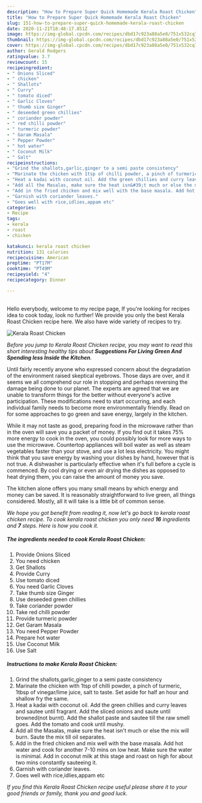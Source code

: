 ```yaml
---
description: "How to Prepare Super Quick Homemade Kerala Roast Chicken"
title: "How to Prepare Super Quick Homemade Kerala Roast Chicken"
slug: 151-how-to-prepare-super-quick-homemade-kerala-roast-chicken
date: 2020-11-21T18:48:17.851Z
image: https://img-global.cpcdn.com/recipes/dbd17c923a88a5e0/751x532cq70/kerala-roast-chicken-recipe-main-photo.jpg
thumbnail: https://img-global.cpcdn.com/recipes/dbd17c923a88a5e0/751x532cq70/kerala-roast-chicken-recipe-main-photo.jpg
cover: https://img-global.cpcdn.com/recipes/dbd17c923a88a5e0/751x532cq70/kerala-roast-chicken-recipe-main-photo.jpg
author: Gerald Rodgers
ratingvalue: 3.7
reviewcount: 15
recipeingredient:
- " Onions Sliced"
- " chicken"
- " Shallots"
- " Curry"
- " tomato diced"
- " Garlic Cloves"
- " thumb size Ginger"
- " deseeded green chillies"
- " coriander powder"
- " red chilli powder"
- " turmeric powder"
- " Garam Masala"
- " Pepper Powder"
- " hot water"
- " Coconut Milk"
- " Salt"
recipeinstructions:
- "Grind the shallots,garlic,ginger to a semi paste consistency"
- "Marinate the chicken with 1tsp of chilli powder, a pinch of turmeric, 1tbsp of vinegar/lime juice, salt to taste. Set aside for half an hour and shallow fry the same."
- "Heat a kadai with coconut oil. Add the green chillies and curry leaves and sautee until fragrant. Add the sliced onions and saute until browned(not burnt). Add the shallot paste and sautee till the raw smell goes. Add the tomato and cook until mushy."
- "Add all the Masalas, make sure the heat isn&#39;t much or else the mix will burn. Saute the mix till oil separates."
- "Add in the fried chicken and mix well with the base masala. Add hot water and cook for another 7-10 mins on low heat. Make sure the water is minimal. Add in coconut milk at this stage and roast on high for about two mins constantly sauteeing it."
- "Garnish with coriander leaves."
- "Goes well with rice,idlies,appam etc"
categories:
- Recipe
tags:
- kerala
- roast
- chicken

katakunci: kerala roast chicken 
nutrition: 131 calories
recipecuisine: American
preptime: "PT17M"
cooktime: "PT49M"
recipeyield: "4"
recipecategory: Dinner

---
```

<br>
Hello everybody, welcome to my recipe page, If you're looking for recipes idea to cook today, look no further! We provide you only the best Kerala Roast Chicken recipe here. We also have wide variety of recipes to try.
<br>


![Kerala Roast Chicken](https://img-global.cpcdn.com/recipes/dbd17c923a88a5e0/751x532cq70/kerala-roast-chicken-recipe-main-photo.jpg)

<i>Before you jump to Kerala Roast Chicken recipe, you may want to read this short interesting healthy tips about 
<strong>Suggestions For Living Green And Spending less Inside the Kitchen</strong>.</i>
</br>

Until fairly recently anyone who expressed concern about the degradation of the environment raised skeptical eyebrows. Those days are over, and it seems we all comprehend our role in stopping and perhaps reversing the damage being done to our planet. The experts are agreed that we are unable to transform things for the better without everyone's active participation. These modifications need to start occurring, and each individual family needs to become more environmentally friendly. Read on for some approaches to go green and save energy, largely in the kitchen.

While it may not taste as good, preparing food in the microwave rather than in the oven will save you a packet of money. If you find out it takes 75% more energy to cook in the oven, you could possibly look for more ways to use the microwave. Countertop appliances will boil water as well as steam vegetables faster than your stove, and use a lot less electricity. You might think that you save energy by washing your dishes by hand, however that is not true. A dishwasher is particularly effective when it's full before a cycle is commenced. By cool drying or even air drying the dishes as opposed to heat drying them, you can raise the amount of money you save.

The kitchen alone offers you many small means by which energy and money can be saved. It is reasonably straightforward to live green, all things considered. Mostly, all it will take is a little bit of common sense.


<i>We hope you got benefit from reading it, now let's go back to kerala roast chicken recipe. To cook kerala roast chicken you only need <strong>16</strong> ingredients and <strong>7</strong> steps. Here is how you cook it.
</i>

##### The ingredients needed to cook Kerala Roast Chicken:

1. Provide  Onions Sliced
1. You need  chicken
1. Get  Shallots
1. Provide  Curry
1. Use  tomato diced
1. You need  Garlic Cloves
1. Take  thumb size Ginger
1. Use  deseeded green chillies
1. Take  coriander powder
1. Take  red chilli powder
1. Provide  turmeric powder
1. Get  Garam Masala
1. You need  Pepper Powder
1. Prepare  hot water
1. Use  Coconut Milk
1. Use  Salt


##### Instructions to make Kerala Roast Chicken:

1. Grind the shallots,garlic,ginger to a semi paste consistency
1. Marinate the chicken with 1tsp of chilli powder, a pinch of turmeric, 1tbsp of vinegar/lime juice, salt to taste. Set aside for half an hour and shallow fry the same.
1. Heat a kadai with coconut oil. Add the green chillies and curry leaves and sautee until fragrant. Add the sliced onions and saute until browned(not burnt). Add the shallot paste and sautee till the raw smell goes. Add the tomato and cook until mushy.
1. Add all the Masalas, make sure the heat isn&#39;t much or else the mix will burn. Saute the mix till oil separates.
1. Add in the fried chicken and mix well with the base masala. Add hot water and cook for another 7-10 mins on low heat. Make sure the water is minimal. Add in coconut milk at this stage and roast on high for about two mins constantly sauteeing it.
1. Garnish with coriander leaves.
1. Goes well with rice,idlies,appam etc


<i>If you find this Kerala Roast Chicken recipe useful please share it to your good friends or family, thank you and good luck.</i>
